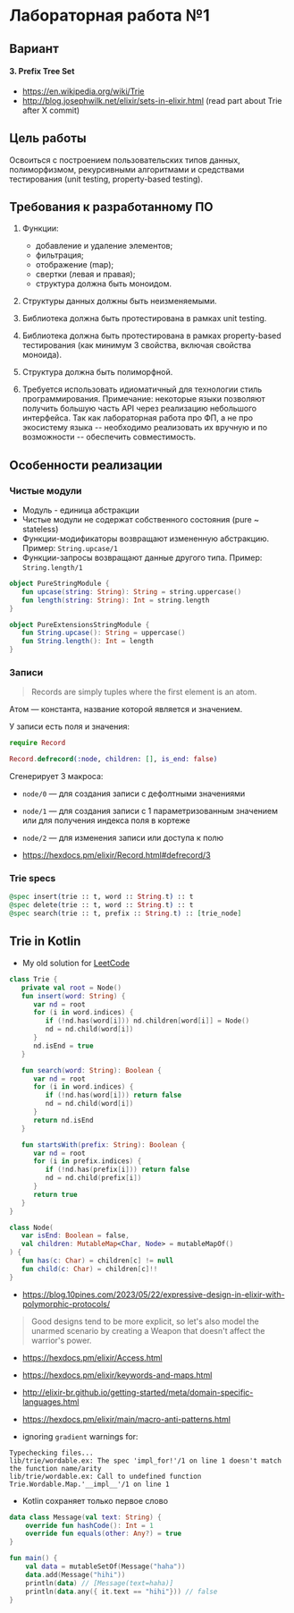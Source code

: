 # Лабораторная работа №1

## Вариант

#### 3. Prefix Tree Set

- https://en.wikipedia.org/wiki/Trie
- http://blog.josephwilk.net/elixir/sets-in-elixir.html (read part about Trie after X commit)

## Цель работы

Освоиться с построением пользовательских типов данных, полиморфизмом, рекурсивными алгоритмами и средствами
тестирования (unit testing, property-based testing).

## Требования к разработанному ПО

1. Функции:
   - добавление и удаление элементов;
   - фильтрация;
   - отображение (map);
   - свертки (левая и правая);
   - структура должна быть моноидом.

2. Структуры данных должны быть неизменяемыми.
3. Библиотека должна быть протестирована в рамках unit testing.
4. Библиотека должна быть протестирована в рамках property-based тестирования (как минимум 3 свойства, включая свойства
   моноида).
5. Структура должна быть полиморфной.
6. Требуется использовать идиоматичный для технологии стиль программирования. Примечание: некоторые языки позволяют
   получить большую часть API через реализацию небольшого интерфейса. Так как лабораторная работа про ФП, а не про
   экосистему языка -- необходимо реализовать их вручную и по возможности -- обеспечить совместимость.

## Особенности реализации

### Чистые модули

- Модуль - единица абстракции
- Чистые модули не содержат собственного состояния (pure ~ stateless)
- Функции-модификаторы возвращают измененную абстракцию. Пример: `String.upcase/1`
- Функции-запросы возвращают данные другого типа. Пример: `String.length/1`

```kotlin
object PureStringModule {
   fun upcase(string: String): String = string.uppercase()
   fun length(string: String): Int = string.length
}

object PureExtensionsStringModule {
   fun String.upcase(): String = uppercase()
   fun String.length(): Int = length
}
```

### Записи

> Records are simply tuples where the first element is an atom.

Атом — константа, название которой является и значением.

У записи есть поля и значения:

```elixir
require Record

Record.defrecord(:node, children: [], is_end: false)
```

Сгенерирует 3 макроса:

- `node/0` — для создания записи с дефолтными значениями
- `node/1` — для создания записи с 1 параметризованным значением или для получения индекса поля в кортеже
- `node/2` — для изменения записи или доступа к полю

- https://hexdocs.pm/elixir/Record.html#defrecord/3

### Trie specs

```elixir
@spec insert(trie :: t, word :: String.t) :: t
@spec delete(trie :: t, word :: String.t) :: t
@spec search(trie :: t, prefix :: String.t) :: [trie_node]
```

## Trie in Kotlin

- My old solution for [LeetCode](https://leetcode.com/problems/implement-trie-prefix-tree)

```kotlin
class Trie {
   private val root = Node()
   fun insert(word: String) {
      var nd = root
      for (i in word.indices) {
         if (!nd.has(word[i])) nd.children[word[i]] = Node()
         nd = nd.child(word[i])
      }
      nd.isEnd = true
   }

   fun search(word: String): Boolean {
      var nd = root
      for (i in word.indices) {
         if (!nd.has(word[i])) return false
         nd = nd.child(word[i])
      }
      return nd.isEnd
   }

   fun startsWith(prefix: String): Boolean {
      var nd = root
      for (i in prefix.indices) {
         if (!nd.has(prefix[i])) return false
         nd = nd.child(prefix[i])
      }
      return true
   }
}

class Node(
   var isEnd: Boolean = false,
   val children: MutableMap<Char, Node> = mutableMapOf()
) {
   fun has(c: Char) = children[c] != null
   fun child(c: Char) = children[c]!!
}
```

- https://blog.10pines.com/2023/05/22/expressive-design-in-elixir-with-polymorphic-protocols/

> Good designs tend to be more explicit, so let's also model the unarmed scenario by creating a Weapon that doesn't affect the warrior's power.

- https://hexdocs.pm/elixir/Access.html

- https://hexdocs.pm/elixir/keywords-and-maps.html

- http://elixir-br.github.io/getting-started/meta/domain-specific-languages.html
- https://hexdocs.pm/elixir/main/macro-anti-patterns.html


- ignoring `gradient` warnings for:
```
Typechecking files...
lib/trie/wordable.ex: The spec 'impl_for!'/1 on line 1 doesn't match the function name/arity
lib/trie/wordable.ex: Call to undefined function Trie.Wordable.Map.'__impl__'/1 on line 1
```

- Kotlin сохраняет только первое слово
```kotlin
data class Message(val text: String) {
    override fun hashCode(): Int = 1
    override fun equals(other: Any?) = true
}

fun main() {
    val data = mutableSetOf(Message("haha"))
    data.add(Message("hihi"))
    println(data) // [Message(text=haha)]
    println(data.any({ it.text == "hihi"})) // false
}
```
